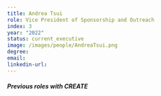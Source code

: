 ```yaml
---
title: Andrea Tsui
role: Vice President of Sponsorship and Outreach
index: 3
year: "2022"
status: current_executive
image: /images/people/AndreaTsui.png
degree:
email:
linkedin-url:
---
```

##### Previous roles with CREATE
